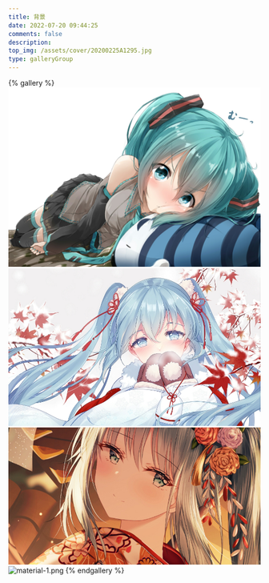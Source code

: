 ```yaml
---
title: 背景
date: 2022-07-20 09:44:25
comments: false
description:
top_img: /assets/cover/20200225A1295.jpg
type: galleryGroup
---
```

{% gallery %}
![material-1.png](/assets/cover/20200225A1295.jpg)
![material-8.png](/assets/cover/1579266842725.jpg)
![material-6.png](/assets/cover/1625533619134.jpg)
![material-1.png](/assets/cover/·_61032635_p2.png)
{% endgallery %}